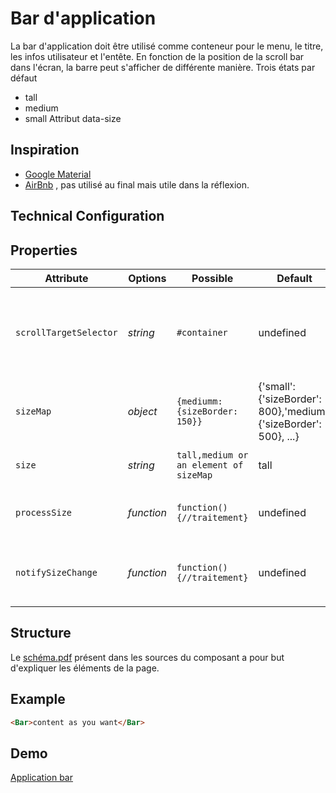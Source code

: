 # Bar d'application

La bar d'application doit être utilisé comme conteneur pour le menu, le titre, les infos utilisateur et l'entête.
En fonction de la position de la scroll bar dans l'écran, la barre peut s'afficher de différente manière.
Trois états par défaut
- tall
- medium
- small
Attribut data-size


## Inspiration

- [Google Material](http://www.google.com/design/spec/material-design/introduction.html#)
- [AirBnb](https://www.airbnb.fr/rooms/5601059?s=2nS7) , pas utilisé au final mais utile dans la réflexion.



## Technical Configuration


## Properties

Attribute                     | Options     | Possible               | Default       | Description
---                           | ---         | ---                    | ---           | ---
`scrollTargetSelector`        | *string*    | `#container` | undefined       | Définit  quel élément va notifier la bar avec l'évènement de type scroll.
`sizeMap`                     | *object*    | `{mediumm: {sizeBorder: 150}}` | {'small': {'sizeBorder': 800},'medium': {'sizeBorder': 500}, ...}| Map de taille par défaut.
`size`                        | *string*    | `tall,medium or an element of sizeMap` | tall       | Taille de la bar par défaut.
`processSize`                 | *function*    | `function(){//traitement}` | undefined       | Surcharge le calcul par défaut de la taille.
`notifySizeChange`            | *function*    | `function(){//traitement}` | undefined       | Notifie les autres éléments que la taille a changée.

## Structure

Le [schéma.pdf](https://github.com/KleeGroup/focus-components/blob/master/application/bar/schema.pdf) présent dans les sources du composant a pour but d'expliquer les éléments de la page.


## Example
```html
<Bar>content as you want</Bar>
```



## Demo

[Application bar](http://kleegroup.github.io/focus-components/application/bar/example/)

